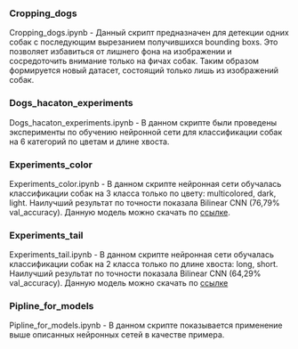 ### Cropping_dogs
Cropping_dogs.ipynb - Данный скрипт предназначен для детекции одних собак с последующим вырезанием получившихся bounding boxs. Это позволяет избавиться от лишнего фона на изображении и сосредоточить внимание только на фичах собак. Таким образом формируется новый датасет, состоящий только лишь из изображений собак.

### Dogs_hacaton_experiments
Dogs_hacaton_experiments.ipynb - В данном скрипте были проведены эксперименты по обучению нейронной сети для классификации собак на 6 категорий по цветам и длине хвоста.

### Experiments_color
Experiments_color.ipynb - В данном скрипте нейронная сети обучалась классификации собак на 3 класса только по цвету: multicolored, dark, light. Наилучший результат по точности показала Bilinear CNN (76,79% val_accuracy). Данную модель можно скачать по [ссылке](https://drive.google.com/file/d/1sr_Lln4Sf2n5Nx9CZnXSIip0ElPFxD_g/view?usp=sharing).

### Experiments_tail
Experiments_tail.ipynb - В данном скрипте нейронная сети обучалась классификации собак на 2 класса только по длине хвоста: long, short. Наилучший результат по точности показала Bilinear CNN (64,29% val_accuracy). Данную модель можно скачать по [ссылке](https://drive.google.com/file/d/14pKHnWMTH-1bq5wkY1RLYhsOhR6tnH45/view?usp=sharing)

### Pipline_for_models
Pipline_for_models.ipynb - В данном скрипте показывается применение выше описанных нейронных сетей в качестве примера. 
